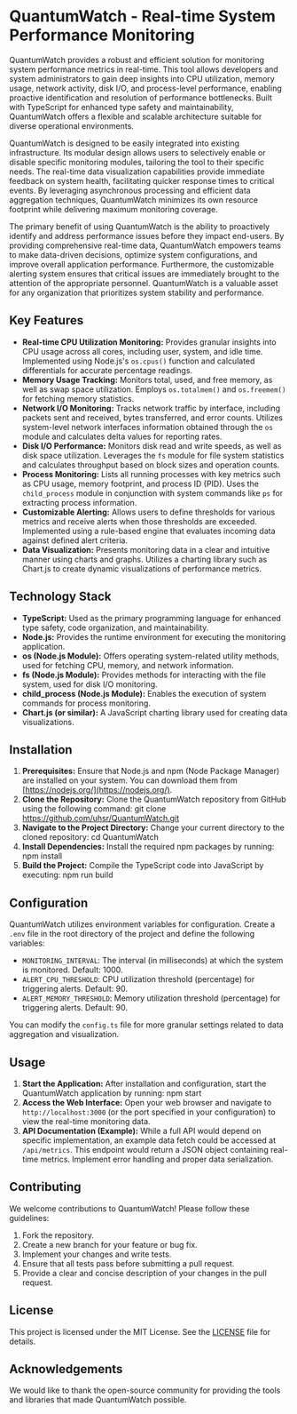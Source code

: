 # QuantumWatch - Real-time System Performance Monitoring

QuantumWatch provides a robust and efficient solution for monitoring system performance metrics in real-time. This tool allows developers and system administrators to gain deep insights into CPU utilization, memory usage, network activity, disk I/O, and process-level performance, enabling proactive identification and resolution of performance bottlenecks. Built with TypeScript for enhanced type safety and maintainability, QuantumWatch offers a flexible and scalable architecture suitable for diverse operational environments.

QuantumWatch is designed to be easily integrated into existing infrastructure. Its modular design allows users to selectively enable or disable specific monitoring modules, tailoring the tool to their specific needs. The real-time data visualization capabilities provide immediate feedback on system health, facilitating quicker response times to critical events. By leveraging asynchronous processing and efficient data aggregation techniques, QuantumWatch minimizes its own resource footprint while delivering maximum monitoring coverage.

The primary benefit of using QuantumWatch is the ability to proactively identify and address performance issues before they impact end-users. By providing comprehensive real-time data, QuantumWatch empowers teams to make data-driven decisions, optimize system configurations, and improve overall application performance. Furthermore, the customizable alerting system ensures that critical issues are immediately brought to the attention of the appropriate personnel. QuantumWatch is a valuable asset for any organization that prioritizes system stability and performance.

## Key Features

*   **Real-time CPU Utilization Monitoring:** Provides granular insights into CPU usage across all cores, including user, system, and idle time. Implemented using Node.js's `os.cpus()` function and calculated differentials for accurate percentage readings.
*   **Memory Usage Tracking:** Monitors total, used, and free memory, as well as swap space utilization. Employs `os.totalmem()` and `os.freemem()` for fetching memory statistics.
*   **Network I/O Monitoring:** Tracks network traffic by interface, including packets sent and received, bytes transferred, and error counts. Utilizes system-level network interfaces information obtained through the `os` module and calculates delta values for reporting rates.
*   **Disk I/O Performance:** Monitors disk read and write speeds, as well as disk space utilization. Leverages the `fs` module for file system statistics and calculates throughput based on block sizes and operation counts.
*   **Process Monitoring:** Lists all running processes with key metrics such as CPU usage, memory footprint, and process ID (PID). Uses the `child_process` module in conjunction with system commands like `ps` for extracting process information.
*   **Customizable Alerting:** Allows users to define thresholds for various metrics and receive alerts when those thresholds are exceeded. Implemented using a rule-based engine that evaluates incoming data against defined alert criteria.
*   **Data Visualization:** Presents monitoring data in a clear and intuitive manner using charts and graphs. Utilizes a charting library such as Chart.js to create dynamic visualizations of performance metrics.

## Technology Stack

*   **TypeScript:** Used as the primary programming language for enhanced type safety, code organization, and maintainability.
*   **Node.js:** Provides the runtime environment for executing the monitoring application.
*   **os (Node.js Module):** Offers operating system-related utility methods, used for fetching CPU, memory, and network information.
*   **fs (Node.js Module):** Provides methods for interacting with the file system, used for disk I/O monitoring.
*   **child_process (Node.js Module):** Enables the execution of system commands for process monitoring.
*   **Chart.js (or similar):** A JavaScript charting library used for creating data visualizations.

## Installation

1.  **Prerequisites:** Ensure that Node.js and npm (Node Package Manager) are installed on your system. You can download them from [https://nodejs.org/](https://nodejs.org/).
2.  **Clone the Repository:** Clone the QuantumWatch repository from GitHub using the following command:
    git clone https://github.com/uhsr/QuantumWatch.git
3.  **Navigate to the Project Directory:** Change your current directory to the cloned repository:
    cd QuantumWatch
4.  **Install Dependencies:** Install the required npm packages by running:
    npm install
5.  **Build the Project:** Compile the TypeScript code into JavaScript by executing:
    npm run build

## Configuration

QuantumWatch utilizes environment variables for configuration. Create a `.env` file in the root directory of the project and define the following variables:

*   `MONITORING_INTERVAL`: The interval (in milliseconds) at which the system is monitored. Default: 1000.
*   `ALERT_CPU_THRESHOLD`: CPU utilization threshold (percentage) for triggering alerts. Default: 90.
*   `ALERT_MEMORY_THRESHOLD`: Memory utilization threshold (percentage) for triggering alerts. Default: 90.

You can modify the `config.ts` file for more granular settings related to data aggregation and visualization.

## Usage

1.  **Start the Application:** After installation and configuration, start the QuantumWatch application by running:
    npm start
2.  **Access the Web Interface:** Open your web browser and navigate to `http://localhost:3000` (or the port specified in your configuration) to view the real-time monitoring data.
3.  **API Documentation (Example):** While a full API would depend on specific implementation, an example data fetch could be accessed at `/api/metrics`. This endpoint would return a JSON object containing real-time metrics. Implement error handling and proper data serialization.

## Contributing

We welcome contributions to QuantumWatch! Please follow these guidelines:

1.  Fork the repository.
2.  Create a new branch for your feature or bug fix.
3.  Implement your changes and write tests.
4.  Ensure that all tests pass before submitting a pull request.
5.  Provide a clear and concise description of your changes in the pull request.

## License

This project is licensed under the MIT License. See the [LICENSE](https://github.com/uhsr/QuantumWatch/blob/main/LICENSE) file for details.

## Acknowledgements

We would like to thank the open-source community for providing the tools and libraries that made QuantumWatch possible.
